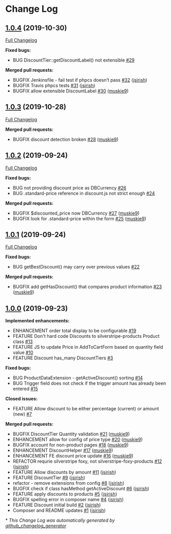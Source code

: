 # Change Log

## [1.0.4](https://github.com/dynamic/silverstripe-foxy-discounts/tree/1.0.4) (2019-10-30)
[Full Changelog](https://github.com/dynamic/silverstripe-foxy-discounts/compare/1.0.3...1.0.4)

**Fixed bugs:**

- BUG DiscountTier::getDiscountLabel\(\) not extensible [\#29](https://github.com/dynamic/silverstripe-foxy-discounts/issues/29)

**Merged pull requests:**

- BUGFIX Jenkinsfile - fail test if phpcs doesn’t pass [\#32](https://github.com/dynamic/silverstripe-foxy-discounts/pull/32) ([jsirish](https://github.com/jsirish))
- BUGFIX Travis phpcs tests [\#31](https://github.com/dynamic/silverstripe-foxy-discounts/pull/31) ([jsirish](https://github.com/jsirish))
- BUGFIX allow extensible DiscountLabel [\#30](https://github.com/dynamic/silverstripe-foxy-discounts/pull/30) ([muskie9](https://github.com/muskie9))

## [1.0.3](https://github.com/dynamic/silverstripe-foxy-discounts/tree/1.0.3) (2019-10-28)
[Full Changelog](https://github.com/dynamic/silverstripe-foxy-discounts/compare/1.0.2...1.0.3)

**Merged pull requests:**

- BUGFIX discount detection broken [\#28](https://github.com/dynamic/silverstripe-foxy-discounts/pull/28) ([muskie9](https://github.com/muskie9))

## [1.0.2](https://github.com/dynamic/silverstripe-foxy-discounts/tree/1.0.2) (2019-09-24)
[Full Changelog](https://github.com/dynamic/silverstripe-foxy-discounts/compare/1.0.1...1.0.2)

**Fixed bugs:**

- BUG not providing discount price as DBCurrency [\#26](https://github.com/dynamic/silverstripe-foxy-discounts/issues/26)
- BUG .standard-price reference in discount.js not strict enough [\#24](https://github.com/dynamic/silverstripe-foxy-discounts/issues/24)

**Merged pull requests:**

- BUGFIX $discounted\_price now DBCurrency [\#27](https://github.com/dynamic/silverstripe-foxy-discounts/pull/27) ([muskie9](https://github.com/muskie9))
- BUGFIX look for .standard-price within the form [\#25](https://github.com/dynamic/silverstripe-foxy-discounts/pull/25) ([muskie9](https://github.com/muskie9))

## [1.0.1](https://github.com/dynamic/silverstripe-foxy-discounts/tree/1.0.1) (2019-09-24)
[Full Changelog](https://github.com/dynamic/silverstripe-foxy-discounts/compare/1.0.0...1.0.1)

**Fixed bugs:**

- BUG getBestDiscount\(\) may carry over previous values [\#22](https://github.com/dynamic/silverstripe-foxy-discounts/issues/22)

**Merged pull requests:**

- BUGFIX add getHasDiscount\(\) that compares product information [\#23](https://github.com/dynamic/silverstripe-foxy-discounts/pull/23) ([muskie9](https://github.com/muskie9))

## [1.0.0](https://github.com/dynamic/silverstripe-foxy-discounts/tree/1.0.0) (2019-09-23)
**Implemented enhancements:**

- ENHANCEMENT order total display to be configurable [\#19](https://github.com/dynamic/silverstripe-foxy-discounts/issues/19)
- FEATURE Don't hard code Discounts to silverstripe-products Product class [\#13](https://github.com/dynamic/silverstripe-foxy-discounts/issues/13)
- FEATURE JS to update Price in AddToCartForm based on quantity field value [\#10](https://github.com/dynamic/silverstripe-foxy-discounts/issues/10)
- FEATURE Discount has\_many DiscountTiers [\#3](https://github.com/dynamic/silverstripe-foxy-discounts/issues/3)

**Fixed bugs:**

- BUG ProductDataExtension - getActiveDiscount\(\) sorting [\#14](https://github.com/dynamic/silverstripe-foxy-discounts/issues/14)
- BUG Trigger field does not check if the trigger amount has already been entered [\#15](https://github.com/dynamic/silverstripe-foxy-discounts/issues/15)

**Closed issues:**

- FEATURE Allow discount to be either percentage \(current\) or amount \(new\) [\#7](https://github.com/dynamic/silverstripe-foxy-discounts/issues/7)

**Merged pull requests:**

- BUGFIX DiscountTier Quantity validation [\#21](https://github.com/dynamic/silverstripe-foxy-discounts/pull/21) ([muskie9](https://github.com/muskie9))
- ENHANCEMENT allow for config of price type [\#20](https://github.com/dynamic/silverstripe-foxy-discounts/pull/20) ([muskie9](https://github.com/muskie9))
- BUGFIX account for non-product pages [\#18](https://github.com/dynamic/silverstripe-foxy-discounts/pull/18) ([muskie9](https://github.com/muskie9))
- ENHANCEMENT DiscountHelper [\#17](https://github.com/dynamic/silverstripe-foxy-discounts/pull/17) ([muskie9](https://github.com/muskie9))
- ENHANCEMENT FE discount price update [\#16](https://github.com/dynamic/silverstripe-foxy-discounts/pull/16) ([muskie9](https://github.com/muskie9))
- REFACTOR requrie silverstripe foxy, not silverstripe-foxy-products [\#12](https://github.com/dynamic/silverstripe-foxy-discounts/pull/12) ([jsirish](https://github.com/jsirish))
- FEATURE Allow discounts by amount [\#11](https://github.com/dynamic/silverstripe-foxy-discounts/pull/11) ([jsirish](https://github.com/jsirish))
- FEATURE DiscountTier [\#9](https://github.com/dynamic/silverstripe-foxy-discounts/pull/9) ([jsirish](https://github.com/jsirish))
- refactor - remove extensions from config [\#8](https://github.com/dynamic/silverstripe-foxy-discounts/pull/8) ([jsirish](https://github.com/jsirish))
- BUGFIX check if class hasMethod getActiveDiscount [\#6](https://github.com/dynamic/silverstripe-foxy-discounts/pull/6) ([jsirish](https://github.com/jsirish))
- FEATURE apply discounts to products [\#5](https://github.com/dynamic/silverstripe-foxy-discounts/pull/5) ([jsirish](https://github.com/jsirish))
- BUGFIX spelling error in composer name [\#4](https://github.com/dynamic/silverstripe-foxy-discounts/pull/4) ([jsirish](https://github.com/jsirish))
- FEATURE Discount initial build [\#2](https://github.com/dynamic/silverstripe-foxy-discounts/pull/2) ([jsirish](https://github.com/jsirish))
- Composer and README updates [\#1](https://github.com/dynamic/silverstripe-foxy-discounts/pull/1) ([jsirish](https://github.com/jsirish))



\* *This Change Log was automatically generated by [github_changelog_generator](https://github.com/skywinder/Github-Changelog-Generator)*